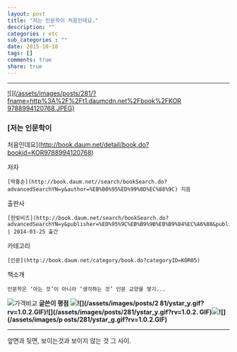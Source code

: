 ```yaml
---
layout: post
title: "저는 인문학이 처음인데요."
description: ""
categories : etc
sub_categories : ""
date: 2015-10-18
tags: []
comments: true
share: true
---
```


  

* * *

[ ![](/assets/images/posts/281/?fname=http%3A%2F%2Ft1.daumcdn.net%2Fbook%2FKOR
9788994120768.JPEG)
](http://book.daum.net/detail/book.do?bookid=KOR9788994120768)

###  [저는 인문학이
처음인데요](http://book.daum.net/detail/book.do?bookid=KOR9788994120768)

저자

    [박홍순](http://book.daum.net//search/bookSearch.do?advancedSearchYN=y&author=%EB%B0%95%ED%99%8D%EC%88%9C) 지음
출판사

    [한빛비즈](http://book.daum.net/search/bookSearch.do?advancedSearchYN=y&publisher=%ED%95%9C%EB%B9%9B%EB%B9%84%EC%A6%88&publisherID=PU00673509) | 2014-03-25 출간
카테고리

    [인문](http://book.daum.net/category/book.do?categoryID=KOR05)
책소개

    인문학은 ‘아는 것’이 아니라 ‘생각하는 것’ 인문 교양을 쌓기...

![가격비교](/assets/images/posts/281/bt_info_compare.gif?rv=1.0.1.GIF) **글쓴이 평점 ![
](/assets/images/posts/281/ystar_y.gif?rv=1.0.2.GIF)![](/assets/images/posts/2
81/ystar_y.gif?rv=1.0.2.GIF)![](/assets/images/posts/281/ystar_y.gif?rv=1.0.2.
GIF)![](/assets/images/posts/281/ystar_h.gif?rv=1.0.2.GIF)![](/assets/images/p
osts/281/ystar_g.gif?rv=1.0.2.GIF)**

* * *

  

앞면과 뒷면, 보이는것과 보이지 않는 것 그 사이.

